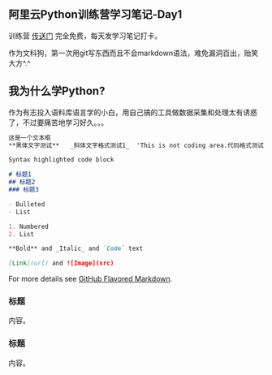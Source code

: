 ## 阿里云Python训练营学习笔记-Day1

训练营 [传送门](https://tianchi.aliyun.com/s/77b6f6a4bb79399b5fa536e511f8fcf5) 完全免费，每天发学习笔记打卡。

作为文科狗，第一次用git写东西而且不会markdown语法，难免漏洞百出，贻笑大方^.^

## 我为什么学Python?
作为有志投入语料库语言学的小白，用自己搞的工具做数据采集和处理太有诱惑了，不过要痛苦地学习好久。。。

```markdown
这是一个文本框
**黑体文字测试**   _斜体文字格式测试1_  'This is not coding area.代码格式测试'
```



```markdown
Syntax highlighted code block

# 标题1
## 标题2
### 标题3

- Bulleted
- List

1. Numbered
2. List

**Bold** and _Italic_ and `Code` text

[Link](url) and ![Image](src)
```

For more details see [GitHub Flavored Markdown](https://guides.github.com/features/mastering-markdown/).

### 标题

内容。

### 标题

内容。
